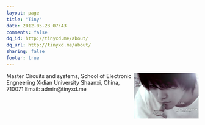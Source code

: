 ```yaml
---
layout: page
title: "Tiny"
date: 2012-05-23 07:43
comments: false
dq_id: http://tinyxd.me/about/
dq_url: http://tinyxd.me/about/
sharing: false
footer: true
---
```


<img src="/images/my_pic.jpg" align ="right" alt="My photo" width="170" height="120">
Master   
Circuits and systems, School of Electronic Engneering   
Xidian University   
Shaanxi, China, 710071     
Email: admin@tinyxd.me    

